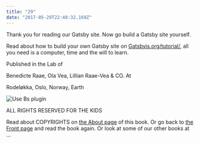 ```yaml
---
title: "29"
date: "2017-05-29T22:40:32.169Z"
---
```





Thank you for reading our Gatsby site.
Now go build a Gatsby site yourself.

Read about how to build your own Gatsby site on [Gatsbyjs.org/tutorial/](https://www.gatsbyjs.org/tutorial/), all you need is a computer, time and the will to learn.

Published in the Lab of

Benedicte Raae, Ola Vea, Lillian Raae-Vea & CO. At

Rodeløkka, Oslo, Norway, Earth

![Use Bs plugin](.https://www.instagram.com/p/BtkuLE1gGs7/)

ALL RIGHTS RESERVED
FOR THE KIDS

Read about COPYRIGHTS on [the About page](https://lucid-mestorf-57e000.netlify.com/about) of this book. Or go back to [the Front page](https://lucid-mestorf-57e000.netlify.com/) and read the book again. Or look at some of our other books at ...

